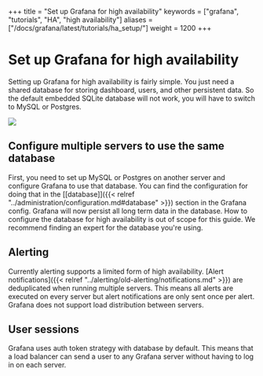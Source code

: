 +++
title = "Set up Grafana for high availability"
keywords = ["grafana", "tutorials", "HA", "high availability"]
aliases = ["/docs/grafana/latest/tutorials/ha_setup/"]
weight = 1200
+++

# Set up Grafana for high availability

Setting up Grafana for high availability is fairly simple. You just need a shared database for storing dashboard, users,
and other persistent data. So the default embedded SQLite database will not work, you will have to switch to MySQL or Postgres.

<div class="text-center">
  <img src="/static/img/docs/tutorials/grafana-high-availability.png"  max-width= "800px" class="center" />
</div>

## Configure multiple servers to use the same database

First, you need to set up MySQL or Postgres on another server and configure Grafana to use that database.
You can find the configuration for doing that in the [[database]]({{< relref "../administration/configuration.md#database" >}}) section in the Grafana config.
Grafana will now persist all long term data in the database. How to configure the database for high availability is out of scope for this guide. We recommend finding an expert for the database you're using.

## Alerting

Currently alerting supports a limited form of high availability. [Alert notifications]({{< relref "../alerting/old-alerting/notifications.md" >}}) are deduplicated when running multiple servers. This means all alerts are executed on every server but alert notifications are only sent once per alert. Grafana does not support load distribution between servers.

## User sessions

Grafana uses auth token strategy with database by default. This means that a load balancer can send a user to any Grafana server without having to log in on each server.
